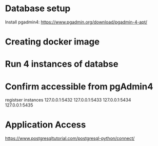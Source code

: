 # Database setup
Install pgadmin4: https://www.pgadmin.org/download/pgadmin-4-apt/

# Creating docker image

# Run 4 instances of databse

# Confirm accessible from pgAdmin4
registser instances
127.0.0.1:5432
127.0.0.1:5433
127.0.0.1:5434
127.0.0.1:5435

# Application Access
https://www.postgresqltutorial.com/postgresql-python/connect/



